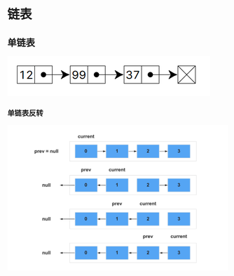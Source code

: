 # 链表

## 单链表

![单链表](../../assets/img/singly-linked-list.png)

### 单链表反转

![单链表反转](../../assets/img/reverse-linked-list.png)